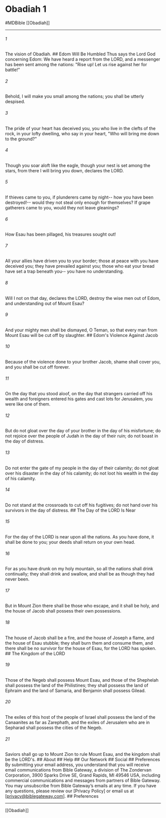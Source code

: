 # Obadiah 1
#MDBible
[[Obadiah]]

***






###### 1 


The vision of Obadiah. ## Edom Will Be Humbled Thus says the Lord God concerning Edom: We have heard a report from the LORD, and a messenger has been sent among the nations: "Rise up! Let us rise against her for battle!" 





###### 2 


Behold, I will make you small among the nations; you shall be utterly despised. 





###### 3 


The pride of your heart has deceived you, you who live in the clefts of the rock, in your lofty dwelling, who say in your heart, "Who will bring me down to the ground?" 





###### 4 


Though you soar aloft like the eagle, though your nest is set among the stars, from there I will bring you down, declares the LORD. 





###### 5 


If thieves came to you, if plunderers came by night-- how you have been destroyed!-- would they not steal only enough for themselves? If grape gatherers came to you, would they not leave gleanings? 





###### 6 


How Esau has been pillaged, his treasures sought out! 





###### 7 


All your allies have driven you to your border; those at peace with you have deceived you; they have prevailed against you; those who eat your bread have set a trap beneath you-- you have no understanding. 





###### 8 


Will I not on that day, declares the LORD, destroy the wise men out of Edom, and understanding out of Mount Esau? 





###### 9 


And your mighty men shall be dismayed, O Teman, so that every man from Mount Esau will be cut off by slaughter. ## Edom's Violence Against Jacob 





###### 10 


Because of the violence done to your brother Jacob, shame shall cover you, and you shall be cut off forever. 





###### 11 


On the day that you stood aloof, on the day that strangers carried off his wealth and foreigners entered his gates and cast lots for Jerusalem, you were like one of them. 





###### 12 


But do not gloat over the day of your brother in the day of his misfortune; do not rejoice over the people of Judah in the day of their ruin; do not boast in the day of distress. 





###### 13 


Do not enter the gate of my people in the day of their calamity; do not gloat over his disaster in the day of his calamity; do not loot his wealth in the day of his calamity. 





###### 14 


Do not stand at the crossroads to cut off his fugitives; do not hand over his survivors in the day of distress. ## The Day of the LORD Is Near 





###### 15 


For the day of the LORD is near upon all the nations. As you have done, it shall be done to you; your deeds shall return on your own head. 





###### 16 


For as you have drunk on my holy mountain, so all the nations shall drink continually; they shall drink and swallow, and shall be as though they had never been. 





###### 17 


But in Mount Zion there shall be those who escape, and it shall be holy, and the house of Jacob shall possess their own possessions. 





###### 18 


The house of Jacob shall be a fire, and the house of Joseph a flame, and the house of Esau stubble; they shall burn them and consume them, and there shall be no survivor for the house of Esau, for the LORD has spoken. ## The Kingdom of the LORD 





###### 19 


Those of the Negeb shall possess Mount Esau, and those of the Shephelah shall possess the land of the Philistines; they shall possess the land of Ephraim and the land of Samaria, and Benjamin shall possess Gilead. 





###### 20 


The exiles of this host of the people of Israel shall possess the land of the Canaanites as far as Zarephath, and the exiles of Jerusalem who are in Sepharad shall possess the cities of the Negeb. 





###### 21 


Saviors shall go up to Mount Zion to rule Mount Esau, and the kingdom shall be the LORD's. ## About ## Help ## Our Network ## Social ## Preferences By submitting your email address, you understand that you will receive email communications from Bible Gateway, a division of The Zondervan Corporation, 3900 Sparks Drive SE, Grand Rapids, MI 49546 USA, including commercial communications and messages from partners of Bible Gateway. You may unsubscribe from Bible Gateway&rsquo;s emails at any time. If you have any questions, please review our [Privacy Policy] or email us at [privacy@biblegateway.com]. ## Preferences

***

[[Obadiah]]
